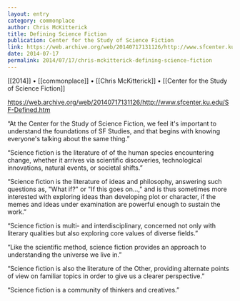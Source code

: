 ```yaml
---
layout: entry
category: commonplace
author: Chris McKitterick
title: Defining Science Fiction
publication: Center for the Study of Science Fiction
link: https://web.archive.org/web/20140717131126/http://www.sfcenter.ku.edu/SF-Defined.htm
date: 2014-07-17
permalink: 2014/07/17/chris-mckitterick-defining-science-fiction
---
```


[[2014]] • [[commonplace]] • [[Chris McKitterick]] • [[Center for the Study of Science Fiction]]

https://web.archive.org/web/20140717131126/http://www.sfcenter.ku.edu/SF-Defined.htm

“At the Center for the Study of Science Fiction, we feel it's important to understand the foundations of SF Studies, and that begins with knowing everyone's talking about the same thing.”

“Science fiction is the literature of of the human species encountering change, whether it arrives via scientific discoveries, technological innovations, natural events, or societal shifts.”

“Science fiction is the literature of ideas and philosophy, answering such questions as, "What if?" or "If this goes on...," and is thus sometimes more interested with exploring ideas than developing plot or character, if the memes and ideas under examination are powerful enough to sustain the work.”

“Science fiction is multi- and interdisciplinary, concerned not only with literary qualities but also exploring core values of diverse fields.”

“Like the scientific method, science fiction provides an approach to understanding the universe we live in.”

“Science fiction is also the literature of the Other, providing alternate points of view on familiar topics in order to give us a clearer perspective.”

“Science fiction is a community of thinkers and creatives.”

